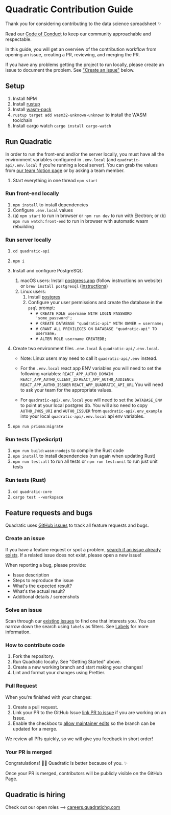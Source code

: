 # Quadratic Contribution Guide

Thank you for considering contributing to the data science spreadsheet :sparkles:

Read our [Code of Conduct](./CODE_OF_CONDUCT.md) to keep our community approachable and respectable.

In this guide, you will get an overview of the contribution workflow from opening an issue, creating a PR, reviewing, and merging the PR.

If you have any problems getting the project to run locally, please create an issue to document the problem. See ["Create an issue"](#create-an-issue) below.

## Setup

1. Install NPM
2. Install [rustup](https://www.rust-lang.org/tools/install)
3. Install [wasm-pack](https://rustwasm.github.io/wasm-pack/installer/)
4. `rustup target add wasm32-unknown-unknown` to install the WASM toolchain
5. Install cargo watch `cargo install cargo-watch`

## Run Quadratic

In order to run the front-end and/or the server locally, you must have all the environment variables configured in `.env.local` (and `quadratic-api/.env.local` if you’re running a local server). You can grab the values from [our team Notion page](https://www.notion.so/Env-Variables-78b1a1da19d0421993abe8c449e51496?pvs=4) or by asking a team member.

1. Start everything in one thread `npm start`

### Run front-end locally

1. `npm install` to install dependencies
2. Configure `.env.local` values
3. (a) `npm start` to run in browser or `npm run dev` to run with Electron; or (b) `npm run watch:front-end` to run in browser with automatic wasm rebuilding

### Run server locally

1. `cd quadratic-api`
2. `npm i`
3. Install and configure PostgreSQL:
   1. macOS users: Install [postgress.app](https://postgresapp.com/) (follow instructions on website) or `brew install postgresql` ([instructions](https://wiki.postgresql.org/wiki/Homebrew))
   2. Linux users:
      1. Install [postgres](https://www.prisma.io/dataguide/postgresql/setting-up-a-local-postgresql-database#setting-up-postgresql-on-linux)
      2. Configure your user permissions and create the database in the `psql` prompt:
         - `# CREATE ROLE username WITH LOGIN PASSWORD 'some_password';`
         - `# CREATE DATABASE "quadratic-api" WITH OWNER = username;`
         - `# GRANT ALL PRIVILEGES ON DATABASE "quadratic-api" TO username;`
         - `# ALTER ROLE username CREATEDB;`
4. Create two environment files `.env.local` & `quadratic-api/.env.local`.

   - Note: Linux users may need to call it `quadratic-api/.env` instead.

   - For the `.env.local` react app ENV variables you will need to set the following variables:
     `REACT_APP_AUTH0_DOMAIN` `REACT_APP_AUTH0_CLIENT_ID` `REACT_APP_AUTH0_AUDIENCE` `REACT_APP_AUTH0_ISSUER` `REACT_APP_QUADRATIC_API_URL`
     You will need to ask your team for the appropriate values.

   - For `quadratic-api/.env.local` you will need to set the `DATABASE_ENV` to point at your local postgres db. You will also need to copy `AUTH0_JWKS_URI` and `AUTH0_ISSUER` from `quadratic-api/.env_example` into your local `quadratic-api/.env.local` api env variables.

5. `npm run prisma:migrate`

### Run tests (TypeScript)

1. `npm run build:wasm:nodejs` to compile the Rust code
2. `npm install` to install dependencies (run again when updating Rust)
3. `npm run test:all` to run all tests or `npm run test:unit` to run just unit tests

### Run tests (Rust)

1. `cd quadratic-core`
2. `cargo test --workspace`

## Feature requests and bugs

Quadratic uses [GitHub issues](https://github.com/quadratichq/quadratic/issues) to track all feature requests and bugs.

### Create an issue

If you have a feature request or spot a problem, [search if an issue already exists](https://docs.github.com/en/github/searching-for-information-on-github/searching-on-github/searching-issues-and-pull-requests#search-by-the-title-body-or-comments). If a related issue does not exist, please open a new issue!

When reporting a bug, please provide:

- Issue description
- Steps to reproduce the issue
- What's the expected result?
- What's the actual result?
- Additional details / screenshots

### Solve an issue

Scan through our [existing issues](https://github.com/quadratichq/quadratic/issues) to find one that interests you. You can narrow down the search using `labels` as filters. See [Labels](/contributing/how-to-use-labels.md) for more information.

### How to contribute code

1. Fork the repository.
2. Run Quadratic locally. See "Getting Started" above.
3. Create a new working branch and start making your changes!
4. Lint and format your changes using Prettier.

### Pull Request

When you're finished with your changes:

1. Create a pull request.
2. Link your PR to the GitHub Issue [link PR to issue](https://docs.github.com/en/issues/tracking-your-work-with-issues/linking-a-pull-request-to-an-issue) if you are working on an Issue.
3. Enable the checkbox to [allow maintainer edits](https://docs.github.com/en/github/collaborating-with-issues-and-pull-requests/allowing-changes-to-a-pull-request-branch-created-from-a-fork) so the branch can be updated for a merge.

We review all PRs quickly, so we will give you feedback in short order!

### Your PR is merged

Congratulations! :tada::tada: Quadratic is better because of you. :sparkles:

Once your PR is merged, contributors will be publicly visible on the GitHub Page.

## Quadratic is hiring

Check out our open roles ⟶ [careers.quadratichq.com](https://careers.quadratichq.com)
